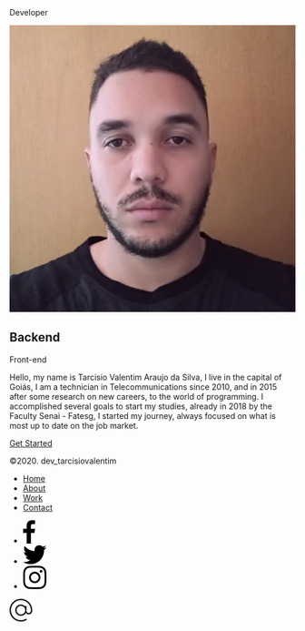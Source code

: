 <section>

<div class="logo">Developer</div>

![](images/tar.jpg)

<div class="content">

## Backend  
Front-end

Hello, my name is Tarcisio Valentim Araujo da Silva, I live in the capital of Goiás, I am a technician in Telecommunications since 2010, and in 2015 after some research on new careers, to the world of programming. I accomplished several goals to start my studies, already in 2018 by the Faculty Senai - Fatesg, I started my journey, always focused on what is most up to date on the job market.

[Get Started](https://github.com/TarcisioValentim)</div>

©2020\. dev_tarcisiovalentim

</section>

<div class="navigation">

*   [Home](index.html)
*   [About](page/about.html)
*   [Work](page/work.html)
*   [Contact](page/contact.html)

<div class="socialBar">

*   [![](images/facebook.png)](https://www.facebook.com/tarcisio.valentimaraujo)
*   [![](images/twitter.png)](https://twitter.com/tarcisio_valent)
*   [![](images/instagram.png)](https://www.instagram.com/devtvas/)

[![](images/email.png)](mailto:tarcisio.jobs@outlook.com)</div>

</div>
